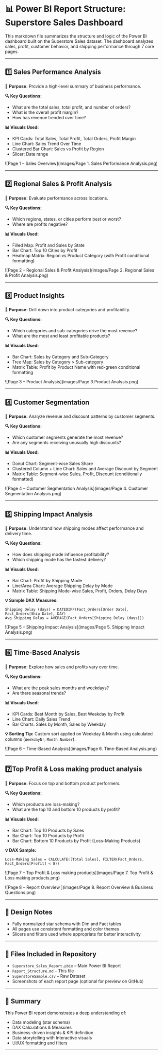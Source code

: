 
# 📊 Power BI Report Structure: Superstore Sales Dashboard

This markdown file summarizes the structure and logic of the Power BI dashboard built on the Superstore Sales dataset. The dashboard analyzes sales, profit, customer behavior, and shipping performance through 7 core pages.

---

## 1️⃣ Sales Performance Analysis

**🎯 Purpose:** Provide a high-level summary of business performance.

**🔍 Key Questions:**
- What are the total sales, total profit, and number of orders?
- What is the overall profit margin?
- How has revenue trended over time?

**📊 Visuals Used:**
- KPI Cards: Total Sales, Total Profit, Total Orders, Profit Margin
- Line Chart: Sales Trend Over Time
- Clustered Bar Chart: Sales vs Profit by Region
- Slicer: Date range

![Page 1 – Sales Overview](images/Page 1. Sales Performance Analysis.png)

---

## 2️⃣ Regional Sales & Profit Analysis

**🎯 Purpose:** Evaluate performance across locations.

**🔍 Key Questions:**
- Which regions, states, or cities perform best or worst?
- Where are profits negative?

**📊 Visuals Used:**
- Filled Map: Profit and Sales by State
- Bar Chart: Top 10 Cities by Profit
- Heatmap Matrix: Region vs Product Category (with Profit conditional formatting)

![Page 2 – Regional Sales & Profit Analysis](images/Page 2. Regional Sales & Profit Analysis.png)

---

## 3️⃣ Product Insights

**🎯 Purpose:** Drill down into product categories and profitability.

**🔍 Key Questions:**
- Which categories and sub-categories drive the most revenue?
- What are the most and least profitable products?

**📊 Visuals Used:**
- Bar Chart: Sales by Category and Sub-Category
- Tree Map: Sales by Category > Sub-category
- Matrix Table: Profit by Product Name with red-green conditional formatting

![Page 3 – Product Analysis](images/Page 3.Product Analysis.png)

---

## 4️⃣ Customer Segmentation

**🎯 Purpose:** Analyze revenue and discount patterns by customer segments.

**🔍 Key Questions:**
- Which customer segments generate the most revenue?
- Are any segments receiving unusually high discounts?

**📊 Visuals Used:**
- Donut Chart: Segment-wise Sales Share
- Clustered Column + Line Chart: Sales and Average Discount by Segment
- Matrix Table: Segment-wise Sales, Profit, Discount (conditionally formatted)

![Page 4 – Customer Segmentation Analysis](images/Page 4. Customer Segmentation Analysis.png)

---

## 5️⃣ Shipping Impact Analysis

**🎯 Purpose:** Understand how shipping modes affect performance and delivery time.

**🔍 Key Questions:**
- How does shipping mode influence profitability?
- Which shipping mode has the fastest delivery?

**📊 Visuals Used:**
- Bar Chart: Profit by Shipping Mode
- Line/Area Chart: Average Shipping Delay by Mode
- Matrix Table: Shipping Mode-wise Sales, Profit, Orders, Delay Days

**💡 Sample DAX Measures:**
```DAX
Shipping Delay (days) = DATEDIFF(Fact_Orders[Order Date], Fact_Orders[Ship Date], DAY)
Avg Shipping Delay = AVERAGE(Fact_Orders[Shipping Delay (days)])
```

![Page 5 – Shipping Impact Analysis](images/Page 5. Shipping Impact Analysis.png)

---

## 6️⃣ Time-Based Analysis

**🎯 Purpose:** Explore how sales and profits vary over time.

**🔍 Key Questions:**
- What are the peak sales months and weekdays?
- Are there seasonal trends?

**📊 Visuals Used:**
- KPI Cards: Best Month by Sales, Best Weekday by Profit
- Line Chart: Daily Sales Trend
- Bar Charts: Sales by Month, Sales by Weekday

**💡 Sorting Tip:** Custom sort applied on Weekday & Month using calculated columns (`WeekdayNr`, `Month Number`).

![Page 6 – Time-Based Analysis](images/Page 6. Time-Based Analysis.png)

---

## 7️⃣Top Profit & Loss making product analysis

**🎯 Purpose:** Focus on top and bottom product performers.

**🔍 Key Questions:**
- Which products are loss-making?
- What are the top 10 and bottom 10 products by profit?

**📊 Visuals Used:**
- Bar Chart: Top 10 Products by Sales
- Bar Chart: Top 10 Products by Profit
- Bar Chart: Bottom 10 Products by Profit (Loss-Making Products)

**💡 DAX Sample:**
```DAX
Loss-Making Sales = CALCULATE([Total Sales], FILTER(Fact_Orders, Fact_Orders[Profit] < 0))
```

![Page 7 – Top Profit & Loss making products](images/Page 7. Top Profit & Loss making products.png)

![Page 8 – Report Overview ](images/Page 8. Report Overview & Business Questions.png)

---

## 🧠 Design Notes

- Fully normalized star schema with Dim and Fact tables
- All pages use consistent formatting and color themes
- Slicers and filters used where appropriate for better interactivity

---

## 📁 Files Included in Repository

- `Superstore_Sales_Report.pbix` – Main Power BI Report
- `Report_Structure.md` – This file
- `SuperstoreSample.csv` – Raw Dataset
- Screenshots of each report page (optional for preview on GitHub)

---

## 🎯 Summary

This Power BI report demonstrates a deep understanding of:

- Data modeling (star schema)
- DAX Calculations & Measures
- Business-driven insights & KPI definition
- Data storytelling with Interactive visuals
- UI/UX formatting and filters

---
